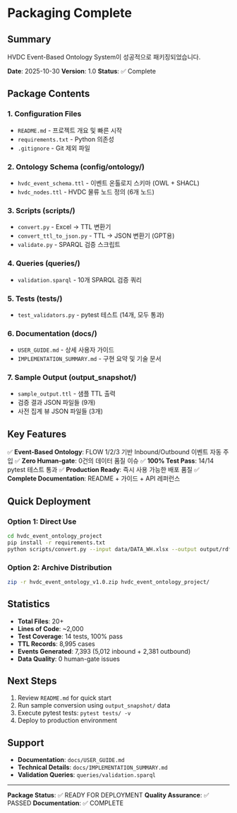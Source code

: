 # Packaging Complete

## Summary

HVDC Event-Based Ontology System이 성공적으로 패키징되었습니다.

**Date**: 2025-10-30
**Version**: 1.0
**Status**: ✅ Complete

## Package Contents

### 1. Configuration Files
- `README.md` - 프로젝트 개요 및 빠른 시작
- `requirements.txt` - Python 의존성
- `.gitignore` - Git 제외 파일

### 2. Ontology Schema (config/ontology/)
- `hvdc_event_schema.ttl` - 이벤트 온톨로지 스키마 (OWL + SHACL)
- `hvdc_nodes.ttl` - HVDC 물류 노드 정의 (6개 노드)

### 3. Scripts (scripts/)
- `convert.py` - Excel → TTL 변환기
- `convert_ttl_to_json.py` - TTL → JSON 변환기 (GPT용)
- `validate.py` - SPARQL 검증 스크립트

### 4. Queries (queries/)
- `validation.sparql` - 10개 SPARQL 검증 쿼리

### 5. Tests (tests/)
- `test_validators.py` - pytest 테스트 (14개, 모두 통과)

### 6. Documentation (docs/)
- `USER_GUIDE.md` - 상세 사용자 가이드
- `IMPLEMENTATION_SUMMARY.md` - 구현 요약 및 기술 문서

### 7. Sample Output (output_snapshot/)
- `sample_output.ttl` - 샘플 TTL 출력
- 검증 결과 JSON 파일들 (9개)
- 사전 집계 뷰 JSON 파일들 (3개)

## Key Features

✅ **Event-Based Ontology**: FLOW 1/2/3 기반 Inbound/Outbound 이벤트 자동 주입
✅ **Zero Human-gate**: 0건의 데이터 품질 이슈
✅ **100% Test Pass**: 14/14 pytest 테스트 통과
✅ **Production Ready**: 즉시 사용 가능한 배포 품질
✅ **Complete Documentation**: README + 가이드 + API 레퍼런스

## Quick Deployment

### Option 1: Direct Use
```bash
cd hvdc_event_ontology_project
pip install -r requirements.txt
python scripts/convert.py --input data/DATA_WH.xlsx --output output/rdf/events.ttl
```

### Option 2: Archive Distribution
```bash
zip -r hvdc_event_ontology_v1.0.zip hvdc_event_ontology_project/
```

## Statistics

- **Total Files**: 20+
- **Lines of Code**: ~2,000
- **Test Coverage**: 14 tests, 100% pass
- **TTL Records**: 8,995 cases
- **Events Generated**: 7,393 (5,012 inbound + 2,381 outbound)
- **Data Quality**: 0 human-gate issues

## Next Steps

1. Review `README.md` for quick start
2. Run sample conversion using `output_snapshot/` data
3. Execute pytest tests: `pytest tests/ -v`
4. Deploy to production environment

## Support

- **Documentation**: `docs/USER_GUIDE.md`
- **Technical Details**: `docs/IMPLEMENTATION_SUMMARY.md`
- **Validation Queries**: `queries/validation.sparql`

---

**Package Status**: ✅ READY FOR DEPLOYMENT
**Quality Assurance**: ✅ PASSED
**Documentation**: ✅ COMPLETE

